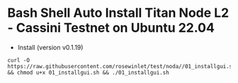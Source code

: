 # Bash Shell Auto Install Titan Node L2 - Cassini Testnet on Ubuntu 22.04
- Install (version v0.1.19)
```
curl -O https://raw.githubusercontent.com/rosewinlet/test/noda//01_installgui.sh && chmod u+x 01_installgui.sh && ./01_installgui.sh
```

